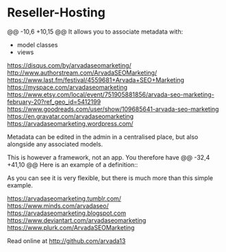 # Reseller-Hosting

@@ -10,6 +10,15 @@ It allows you to associate metadata with:
* model classes
* views

https://disqus.com/by/arvadaseomarketing/
http://www.authorstream.com/ArvadaSEOMarketing/
https://www.last.fm/festival/4559681+Arvada+SEO+Marketing
https://myspace.com/arvadaseomarketing
https://www.etsy.com/local/event/751905881856/arvada-seo-marketing-february-20?ref_geo_id=5412199
https://www.goodreads.com/user/show/109685641-arvada-seo-marketing
https://en.gravatar.com/arvadaseomarketing
https://arvadaseomarketing.wordpress.com/

Metadata can be edited in the admin in a centralised place, but also alongside any associated models.

This is however a framework, not an app. You therefore have
@@ -32,4 +41,10 @@ Here is an example of a definition::

As you can see it is very flexible, but there is much more than this simple example.

https://arvadaseomarketing.tumblr.com/
https://www.minds.com/arvadaseo/
https://arvadaseomarketing.blogspot.com
https://www.deviantart.com/arvadaseomarketing
https://www.plurk.com/ArvadaSEOMarketing

Read online at http://github.com/arvada13
